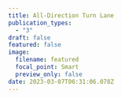 ```yaml
---
title: All-Direction Turn Lane
publication_types:
  - "3"
draft: false
featured: false
image:
  filename: featured
  focal_point: Smart
  preview_only: false
date: 2023-03-07T06:31:06.078Z
---
```

